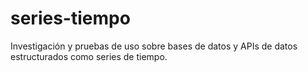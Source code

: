 # series-tiempo
Investigación y pruebas de uso sobre bases de datos y APIs de datos estructurados como series de tiempo.
